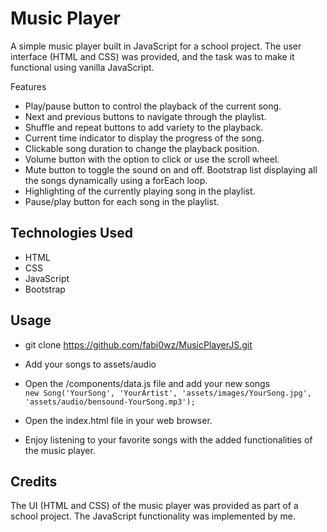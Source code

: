 # Music Player
A simple music player built in JavaScript for a school project. The user interface (HTML and CSS) was provided, and the task was to make it functional using vanilla JavaScript.

Features
- Play/pause button to control the playback of the current song.
- Next and previous buttons to navigate through the playlist.
- Shuffle and repeat buttons to add variety to the playback.
- Current time indicator to display the progress of the song.
- Clickable song duration to change the playback position.
- Volume button with the option to click or use the scroll wheel.
- Mute button to toggle the sound on and off.
Bootstrap list displaying all the songs dynamically using a forEach loop.
- Highlighting of the currently playing song in the playlist.
- Pause/play button for each song in the playlist.

## Technologies Used
- HTML
- CSS
- JavaScript
- Bootstrap

## Usage 
- git clone https://github.com/fabi0wz/MusicPlayerJS.git
- Add your songs to assets/audio
- Open the /components/data.js file
and add your new songs\
``new Song('YourSong', 'YourArtist', 'assets/images/YourSong.jpg', 'assets/audio/bensound-YourSong.mp3');``

- Open the index.html file in your web browser.
- Enjoy listening to your favorite songs with the added functionalities of the music player.


## Credits
The UI (HTML and CSS) of the music player was provided as part of a school project. The JavaScript functionality was implemented by me.